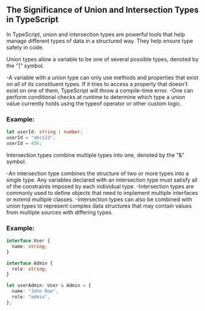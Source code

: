 ## The Significance of Union and Intersection Types in TypeScript

In TypeScript, union and intersection types are powerful tools that help manage different types of data in a structured way. They help ensure type safety in code.

Union types allow a variable to be one of several possible types, denoted by the "|" symbol.

-A variable with a union type can only use methods and properties that exist on all of its constituent types. If it tries to access a property that doesn't exist on one of them, TypeScript will throw a compile-time error.
-One can perform conditional checks at runtime to determine which type a union value currently holds using the typeof operator or other custom logic.

### Example:

```typescript
let userId: string | number;
userId = "abc123";
userId = 456;
```

Intersection types combine multiple types into one, denoted by the "&" symbol.

-An intersection type combines the structure of two or more types into a single type. Any variables declared with an intersection type must satisfy all of the constraints imposed by each individual type.
-Intersection types are commonly used to define objects that need to implement multiple interfaces or extend multiple classes.
-Intersection types can also be combined with union types to represent complex data structures that may contain values from multiple sources with differing types.

### Example:

```typescript
interface User {
  name: string;
}

interface Admin {
  role: string;
}

let userAdmin: User & Admin = {
  name: "John Doe",
  role: "admin",
};
```
